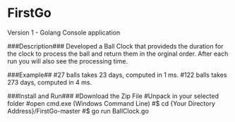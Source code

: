 # FirstGo
Version 1 - Golang Console application

###Description###
Developed a Ball Clock that provideds the duration for the clock to process the ball and return them in the orginal order.
After each run you will also see the processing time.

###Example##
#27 balls takes 23 days, computed in 1 ms.
#122 balls takes 273 days, computed in 4 ms.

###Install and Run###
#Download the Zip File
#Unpack in your selected folder
#open cmd.exe (Windows Command Line)
#$ cd {Your Directory Address}/FirstGo-master
#$ go run BallClock.go
